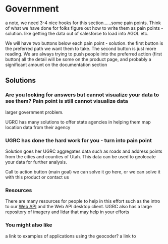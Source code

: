 # Government

a note, we need 3-4 nice hooks for this section......some pain points.  Think of what we have done for folks figure out how to write them as pain points - solution.  like getting the data out of salesforce to load into AGOL etc.

We will have two buttons below each pain point - solution. the first button is the preferred path we want them to take.  The second button is just more reading.  We are always trying to push people into the preferred action (first button)  all the detail will be some on the product page, and probably a significant amount on the documentation section

## Solutions

### Are you looking for answers but cannot visualize your data to see them? Pain point is still cannot visualize data
larger government problem.

UGRC has many solutions to offer state agencies in helping them map location data from their agency

### UGRC has done the hard work for you - turn into pain point

 Solution goes her  UGRC aggregates data such as roads and address points from the cities and counties of Utah. This data can be used to geolocate your data for further analysis. 

 Call to action button (main goal)  we can solve it go here, or we can solve it with this product or contact us
### Resources

There are many resources for people to help in this effort such as the intro to our [Web API](/api.md) and the Web API desktop client. UGRC also has a large repository of imagery and lidar that may help in your efforts


### You might also like

a link to examples of applications using the geocoder?
a link to


